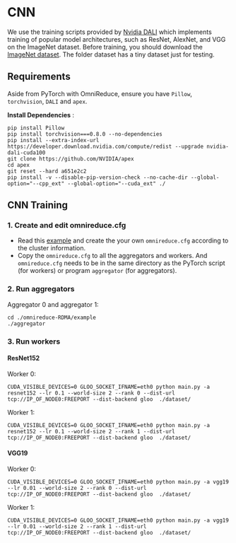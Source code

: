 # CNN
We use the training scripts provided by [Nvidia DALI](https://docs.nvidia.com/deeplearning/dali/user-guide/docs/examples/use_cases/pytorch/resnet50/pytorch-resnet50.html) which implements training of popular model architectures, such as ResNet, AlexNet, and VGG on the ImageNet dataset. Before training, you should download the [ImageNet dataset](https://www.image-net.org/). The folder dataset has a tiny dataset just for testing.

## Requirements
Aside from PyTorch with OmniReduce, ensure you have 
`Pillow`, `torchvision`, `DALI` and `apex`.

**Install Dependencies** :

    pip install Pillow
    pip install torchvision===0.8.0 --no-dependencies
    pip install --extra-index-url https://developer.download.nvidia.com/compute/redist --upgrade nvidia-dali-cuda100
    git clone https://github.com/NVIDIA/apex
    cd apex
    git reset --hard a651e2c2
    pip install -v --disable-pip-version-check --no-cache-dir --global-option="--cpp_ext" --global-option="--cuda_ext" ./

## CNN Training
### 1. Create and edit omnireduce.cfg
- Read this [example](https://github.com/sands-lab/omnireduce/tree/master/omnireduce-RDMA/example) and create the your own `omnireduce.cfg` according to the cluster information.
- Copy the `omnireduce.cfg` to all the aggregators and workers. And `omnireduce.cfg` needs to be in the same directory as the PyTorch script (for workers) or program `aggregator` (for aggregators).
### 2. Run aggregators
Aggregator 0 and aggregator 1:

    cd ./omnireduce-RDMA/example
    ./aggregator

### 3. Run workers
#### ResNet152
Worker 0:

    CUDA_VISIBLE_DEVICES=0 GLOO_SOCKET_IFNAME=eth0 python main.py -a resnet152 --lr 0.1 --world-size 2 --rank 0 --dist-url tcp://IP_OF_NODE0:FREEPORT --dist-backend gloo  ./dataset/

Worker 1:

    CUDA_VISIBLE_DEVICES=0 GLOO_SOCKET_IFNAME=eth0 python main.py -a resnet152 --lr 0.1 --world-size 2 --rank 1 --dist-url tcp://IP_OF_NODE0:FREEPORT --dist-backend gloo  ./dataset/

#### VGG19
Worker 0:

    CUDA_VISIBLE_DEVICES=0 GLOO_SOCKET_IFNAME=eth0 python main.py -a vgg19 --lr 0.01 --world-size 2 --rank 0 --dist-url tcp://IP_OF_NODE0:FREEPORT --dist-backend gloo  ./dataset/

Worker 1:

    CUDA_VISIBLE_DEVICES=0 GLOO_SOCKET_IFNAME=eth0 python main.py -a vgg19 --lr 0.01 --world-size 2 --rank 1 --dist-url tcp://IP_OF_NODE0:FREEPORT --dist-backend gloo  ./dataset/
